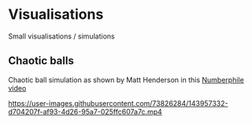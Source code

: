 # Visualisations
Small visualisations / simulations

## Chaotic balls
Chaotic ball simulation as shown by Matt Henderson in this [Numberphile video](https://www.youtube.com/watch?v=6z4qRhpBIyA)

https://user-images.githubusercontent.com/73826284/143957332-d704207f-af93-4d26-95a7-025ffc607a7c.mp4

